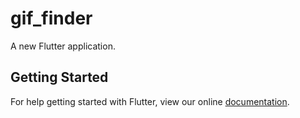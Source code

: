 # gif_finder

A new Flutter application.

## Getting Started

For help getting started with Flutter, view our online
[documentation](https://flutter.io/).
